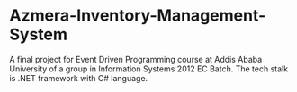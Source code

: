 # Azmera-Inventory-Management-System
A final project for Event Driven Programming course at Addis Ababa University of a group in Information Systems 2012 EC Batch. The tech stalk is .NET framework with C# language.
